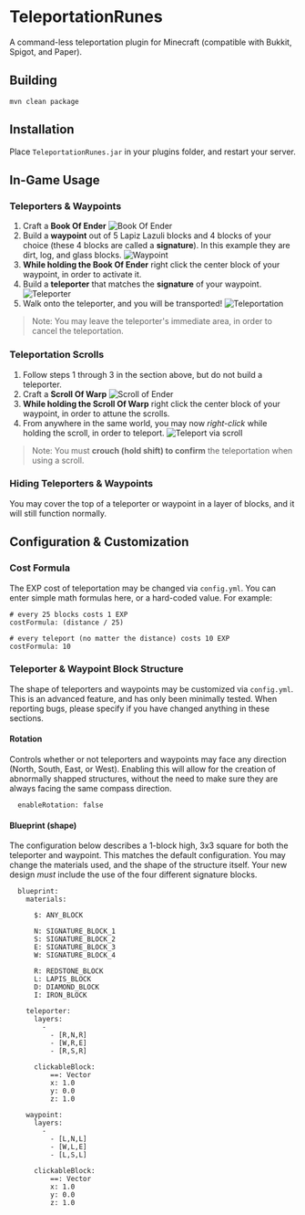 # TeleportationRunes
A command-less teleportation plugin for Minecraft (compatible with Bukkit, Spigot, and Paper).

## Building
```
mvn clean package
```

## Installation
Place `TeleportationRunes.jar` in your plugins folder, and restart your server.

## In-Game Usage

### Teleporters & Waypoints

1. Craft a **Book Of Ender**
![Book Of Ender](https://i.imgur.com/RlrPXBQ.png)
2. Build a **waypoint** out of 5 Lapiz Lazuli blocks and 4 blocks of your choice (these 4 blocks are called a **signature**).
In this example they are dirt, log, and glass blocks.
![Waypoint](https://i.imgur.com/5T5mWB2.png)
3. **While holding the Book Of Ender** right click the center block of your waypoint, in order to activate it.
4. Build a **teleporter** that matches the **signature** of your waypoint.
![Teleporter](https://i.imgur.com/KvzpKDG.png)
5. Walk onto the teleporter, and you will be transported!
![Teleportation](https://i.imgur.com/pOENySo.jpg)

> Note: You may leave the teleporter's immediate area, in order to cancel the teleportation.

### Teleportation Scrolls

1. Follow steps 1 through 3 in the section above, but do not build a teleporter.
2. Craft a **Scroll Of Warp**
![Scroll of Ender](https://i.imgur.com/j7EHPXp.png)
3. **While holding the Scroll Of Warp** right click the center block of your waypoint, in order to attune the scrolls.
4. From anywhere in the same world, you may now *right-click* while holding the scroll, in order to teleport.
![Teleport via scroll](https://i.imgur.com/4SU9JAi.jpg)

> Note: You must **crouch (hold shift) to confirm** the teleportation when using a scroll.

### Hiding Teleporters & Waypoints

You may cover the top of a teleporter or waypoint in a layer of blocks, and it will still function normally.

## Configuration & Customization

### Cost Formula
The EXP cost of teleportation may be changed via `config.yml`. You can enter simple math formulas here, or a hard-coded value.
For example:
```
# every 25 blocks costs 1 EXP
costFormula: (distance / 25)

# every teleport (no matter the distance) costs 10 EXP
costFormula: 10
```
### Teleporter & Waypoint Block Structure
The shape of teleporters and waypoints may be customized via `config.yml`. This is an advanced feature, and has only been minimally tested.
When reporting bugs, please specify if you have changed anything in these sections.

#### Rotation
Controls whether or not teleporters and waypoints may face any direction (North, South, East, or West).
Enabling this will allow for the creation of abnormally shapped structures, without the need to make sure they are always facing the same compass direction.
```
  enableRotation: false
```

#### Blueprint (shape)
The configuration below describes a 1-block high, 3x3 square for both the teleporter and waypoint. This matches the default configuration.
You may change the materials used, and the shape of the structure itself. Your new design *must* include the use of the four different signature blocks.
```
  blueprint:
    materials:
    
      $: ANY_BLOCK

      N: SIGNATURE_BLOCK_1
      S: SIGNATURE_BLOCK_2
      E: SIGNATURE_BLOCK_3
      W: SIGNATURE_BLOCK_4

      R: REDSTONE_BLOCK
      L: LAPIS_BLOCK
      D: DIAMOND_BLOCK
      I: IRON_BLOCK

    teleporter:
      layers:
        -
          - [R,N,R]
          - [W,R,E]
          - [R,S,R]

      clickableBlock:
          ==: Vector
          x: 1.0
          y: 0.0
          z: 1.0

    waypoint:
      layers:
        -
          - [L,N,L]
          - [W,L,E]
          - [L,S,L]

      clickableBlock:
          ==: Vector
          x: 1.0
          y: 0.0
          z: 1.0

```
